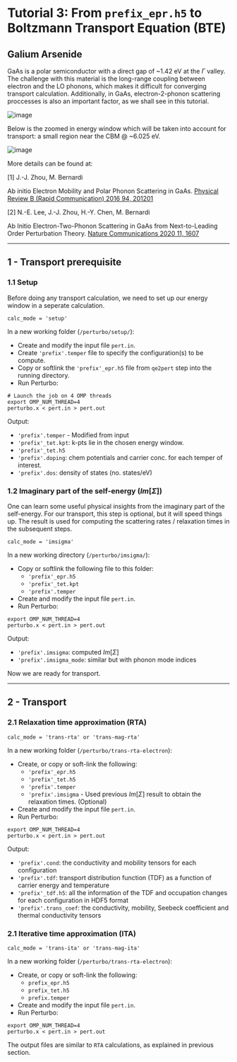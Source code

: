 # Tutorial 3: From `prefix_epr.h5` to Boltzmann Transport Equation (BTE)

## Galium Arsenide
GaAs is a polar semiconductor with a direct gap of ~1.42 eV at the $\Gamma$ valley. The challenge with this material is the long-range coupling between electron and the LO phonons, which makes it difficult for converging transport calculation. Additionally, in GaAs, electron-2-phonon scattering proccesses is also an important factor, as we shall see in this tutorial.

![image](https://github.com/perturbo-code/perturbo-workshop-2023/assets/85775106/a3e40d0c-e054-4d7f-85f9-5d0e08448106)

Below is the zoomed in energy window which will be taken into account for transport: a small region near the CBM @ ~6.025 eV.

![image](https://github.com/perturbo-code/perturbo-workshop-2023/assets/85775106/4366daf9-2de6-41ff-ace0-c642f536770a)

More details can be found at:

[1] J.-J. Zhou, M. Bernardi

Ab initio Electron Mobility and Polar Phonon Scattering in GaAs.
[Physical Review B (Rapid Communication) 2016 94, 201201](https://journals.aps.org/prb/abstract/10.1103/PhysRevB.94.201201)

[2] N.-E. Lee, J.-J. Zhou, H.-Y. Chen, M. Bernardi 

Ab Initio Electron-Two-Phonon Scattering in GaAs from Next-to-Leading Order Perturbation Theory.
[Nature Communications 2020 11, 1607](https://www.nature.com/articles/s41467-020-15339-0)

---

## 1 - Transport prerequisite
### 1.1 Setup
Before doing any transport calculation, we need to set up our energy window in a seperate calculation.
```
calc_mode = 'setup'
```
In a new working folder (`/perturbo/setup/`):
* Create and modify the input file `pert.in`.
* Create `'prefix'.temper` file to specify the configuration(s) to be compute.
* Copy or softlink the `'prefix'_epr.h5` file from `qe2pert` step into the running directory.
* Run Perturbo:

```
# Launch the job on 4 OMP threads
export OMP_NUM_THREAD=4 
perturbo.x < pert.in > pert.out
```

Output:
* `'prefix'.temper` - Modified from input
* `'prefix'_tet.kpt`: k-pts lie in the chosen energy window.
* `'prefix'_tet.h5`
* `'prefix'.doping`: chem potentials and carrier conc. for each temper of interest.
* `'prefix'.dos`: density of states (no. states/eV)


### 1.2 Imaginary part of the self-energy ($Im[\Sigma]$)
One can learn some useful physical insights from the imaginary part of the self-energy. For our transport, this step is optional, but it will speed things up.
The result is used for computing the scattering rates / relaxation times in the subsequent steps.
```
calc_mode = 'imsigma'
```

In a new working directory (`/perturbo/imsigma/`):
* Copy or softlink the following file to this folder:
    * `'prefix'_epr.h5`
    * `'prefix'_tet.kpt`
    * `'prefix'.temper`
* Create and modify the input file `pert.in`.
* Run Perturbo:
```
export OMP_NUM_THREAD=4
perturbo.x < pert.in > pert.out
```
Output:
* `'prefix'.imsigma`: computed $Im[\Sigma]$
* `'prefix'.imsigma_mode`: similar but with phonon mode indices

Now we are ready for transport.

---

## 2 - Transport

### 2.1 Relaxation time approximation (RTA)
```
calc_mode = 'trans-rta' or 'trans-mag-rta'
```

In a new working folder (`/perturbo/trans-rta-electron`):
* Create, or copy or soft-link the following:
    * `'prefix'_epr.h5`
    * `'prefix'_tet.h5`
    * `'prefix'.temper`
    * `'prefix'.imsigma` - Used previous $Im[\Sigma]$ result to obtain the relaxation times. (Optional)
* Create and modify the input file `pert.in`.
* Run Perturbo:
```
export OMP_NUM_THREAD=4
perturbo.x < pert.in > pert.out
```
Output:
* `'prefix'.cond`: the conductivity and mobility tensors for each configuration
* `'prefix'.tdf`: transport distribution function (TDF) as a function of carrier energy and temperature
* `'prefix'_tdf.h5`: all the information of the TDF and occupation changes for each configuration in HDF5 format
* `'prefix'.trans_coef`: the conductivity, mobility, Seebeck coefficient and thermal conductivity tensors
### 2.1 Iterative time approximation (ITA)
```
calc_mode = 'trans-ita' or 'trans-mag-ita'
```

In a new working folder (`/perturbo/trans-rta-electron`):
* Create, or copy or soft-link the following:
    * `prefix_epr.h5`
    * `prefix_tet.h5`
    * `prefix.temper`
* Create and modify the input file `pert.in`.
* Run Perturbo:
```
export OMP_NUM_THREAD=4
perturbo.x < pert.in > pert.out
```
The output files are similar to `RTA` calculations, as explained in previous section.





